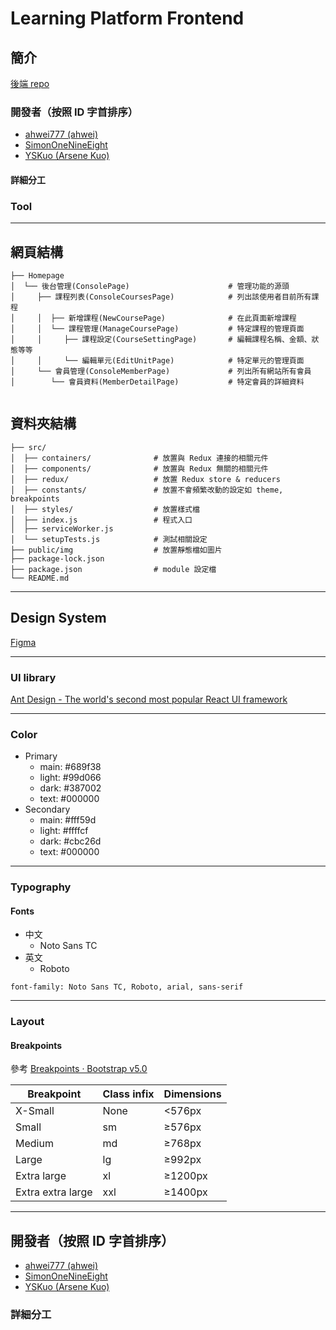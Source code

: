 # Learning Platform Frontend

## 簡介

[後端 repo](https://github.com/SimonOneNineEight/learning-platform-backend)

### 開發者（按照 ID 字首排序）

- [ahwei777 (ahwei)](https://github.com/ahwei777)
- [SimonOneNineEight](https://github.com/SimonOneNineEight)
- [YSKuo (Arsene Kuo)](https://github.com/YSKuo)

#### 詳細分工

### Tool

---

## 網頁結構

```
├── Homepage
│  └── 後台管理(ConsolePage)                      # 管理功能的源頭
│     ├── 課程列表(ConsoleCoursesPage)            # 列出該使用者目前所有課程
│     │  ├── 新增課程(NewCoursePage)              # 在此頁面新增課程
│     │  └── 課程管理(ManageCoursePage)           # 特定課程的管理頁面
│     │     ├── 課程設定(CourseSettingPage)       # 編輯課程名稱、金額、狀態等等
│     │     └── 編輯單元(EditUnitPage)            # 特定單元的管理頁面
│     └── 會員管理(ConsoleMemberPage)             # 列出所有網站所有會員
│        └── 會員資料(MemberDetailPage)           # 特定會員的詳細資料


```

## 資料夾結構

```
├── src/
│  ├── containers/              # 放置與 Redux 連接的相關元件
│  ├── components/              # 放置與 Redux 無關的相關元件
│  ├── redux/                   # 放置 Redux store & reducers
│  ├── constants/               # 放置不會頻繁改動的設定如 theme, breakpoints
│  ├── styles/                  # 放置樣式檔
│  ├── index.js                 # 程式入口
│  ├── serviceWorker.js
│  └── setupTests.js            # 測試相關設定
├── public/img                  # 放置靜態檔如圖片
├── package-lock.json
├── package.json                # module 設定檔
└── README.md
```

---

## Design System

[Figma](https://www.figma.com/file/4nUkuhNTToWoDDrTcVG1Xh/Lidemy-Final-Project-%E8%A8%8E%E8%AB%96?node-id=109%3A10039)

---

### UI library

[Ant Design - The world's second most popular React UI framework](https://ant.design/)

---

### Color

- Primary
  - main: #689f38
  - light: #99d066
  - dark: #387002
  - text: #000000
- Secondary
  - main: #fff59d
  - light: #ffffcf
  - dark: #cbc26d
  - text: #000000

---

### Typography

#### Fonts

- 中文
  - Noto Sans TC
- 英文
  - Roboto

`font-family: Noto Sans TC, Roboto, arial, sans-serif`

---

### Layout

#### Breakpoints

參考 [Breakpoints · Bootstrap v5.0](https://getbootstrap.com/docs/5.0/layout/breakpoints/)

| Breakpoint        | Class infix | Dimensions |
| ----------------- | ----------- | ---------- |
| X-Small           | None        | <576px     |
| Small             | sm          | ≥576px     |
| Medium            | md          | ≥768px     |
| Large             | lg          | ≥992px     |
| Extra large       | xl          | ≥1200px    |
| Extra extra large | xxl         | ≥1400px    |

---

## 開發者（按照 ID 字首排序）

- [ahwei777 (ahwei)](https://github.com/ahwei777)
- [SimonOneNineEight](https://github.com/SimonOneNineEight)
- [YSKuo (Arsene Kuo)](https://github.com/YSKuo)

### 詳細分工
